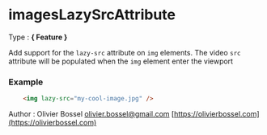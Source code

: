 # imagesLazySrcAttribute

<!-- @namespace: sugar.js.feature.imagesLazySrcAttribute -->

Type : **{ Feature }**


Add support for the `lazy-src` attribute on `img` elements.
The video `src` attribute will be populated when the `img` element enter the viewport


### Example
```html
	<img lazy-src="my-cool-image.jpg" />
```
Author : Olivier Bossel [olivier.bossel@gmail.com](mailto:olivier.bossel@gmail.com) [https://olivierbossel.com](https://olivierbossel.com)